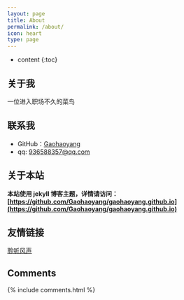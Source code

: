 ```yaml
---
layout: page
title: About
permalink: /about/
icon: heart
type: page
---
```


* content
{:toc}

## 关于我
一位进入职场不久的菜鸟


## 联系我

* GitHub：[Gaohaoyang](https://github.com/gzwawj)
* qq: 936588357@qq.com


## 关于本站

**本站使用 jekyll 博客主题，详情请访问：[https://github.com/Gaohaoyang/gaohaoyang.github.io](https://github.com/Gaohaoyang/gaohaoyang.github.io)**


## 友情链接

 [聆听风声](http://www.codeinfo.top/) 

## Comments

{% include comments.html %}
